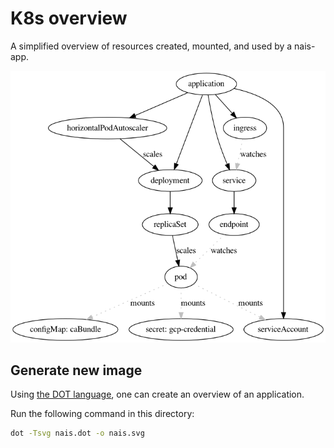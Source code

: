 # K8s overview

A simplified overview of resources created, mounted, and used by a nais-app.

![Overview of Kubernetes resources created upon deployment of your nais-app](nais.png)

## Generate new image

Using [the DOT language](https://graphviz.org/doc/info/lang.html), one can create an overview of an application.

Run the following command in this directory:
```bash
dot -Tsvg nais.dot -o nais.svg
```
